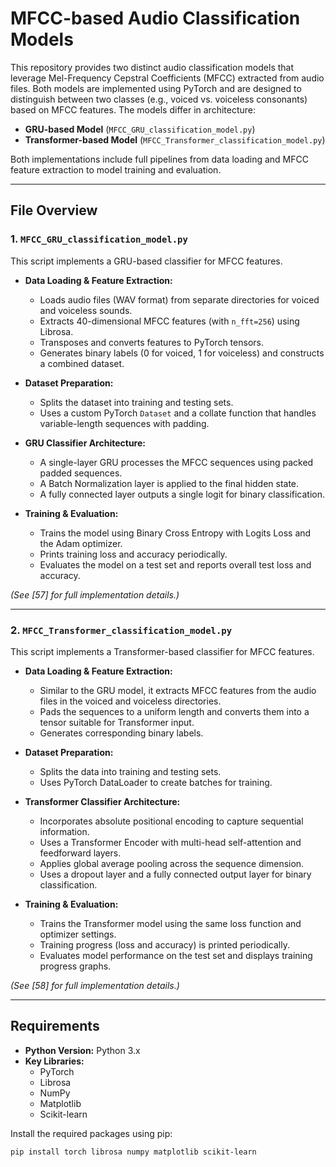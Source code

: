 # MFCC-based Audio Classification Models

This repository provides two distinct audio classification models that leverage Mel-Frequency Cepstral Coefficients (MFCC) extracted from audio files. Both models are implemented using PyTorch and are designed to distinguish between two classes (e.g., voiced vs. voiceless consonants) based on MFCC features. The models differ in architecture:

- **GRU-based Model** (`MFCC_GRU_classification_model.py`)
- **Transformer-based Model** (`MFCC_Transformer_classification_model.py`)

Both implementations include full pipelines from data loading and MFCC feature extraction to model training and evaluation.

---

## File Overview

### 1. `MFCC_GRU_classification_model.py`  
This script implements a GRU-based classifier for MFCC features.

- **Data Loading & Feature Extraction:**  
  - Loads audio files (WAV format) from separate directories for voiced and voiceless sounds.
  - Extracts 40-dimensional MFCC features (with `n_fft=256`) using Librosa.
  - Transposes and converts features to PyTorch tensors.
  - Generates binary labels (0 for voiced, 1 for voiceless) and constructs a combined dataset.

- **Dataset Preparation:**  
  - Splits the dataset into training and testing sets.
  - Uses a custom PyTorch `Dataset` and a collate function that handles variable-length sequences with padding.

- **GRU Classifier Architecture:**  
  - A single-layer GRU processes the MFCC sequences using packed padded sequences.
  - A Batch Normalization layer is applied to the final hidden state.
  - A fully connected layer outputs a single logit for binary classification.

- **Training & Evaluation:**  
  - Trains the model using Binary Cross Entropy with Logits Loss and the Adam optimizer.
  - Prints training loss and accuracy periodically.
  - Evaluates the model on a test set and reports overall test loss and accuracy.

*(See [57] for full implementation details.)*

---

### 2. `MFCC_Transformer_classification_model.py`  
This script implements a Transformer-based classifier for MFCC features.

- **Data Loading & Feature Extraction:**  
  - Similar to the GRU model, it extracts MFCC features from the audio files in the voiced and voiceless directories.
  - Pads the sequences to a uniform length and converts them into a tensor suitable for Transformer input.
  - Generates corresponding binary labels.

- **Dataset Preparation:**  
  - Splits the data into training and testing sets.
  - Uses PyTorch DataLoader to create batches for training.

- **Transformer Classifier Architecture:**  
  - Incorporates absolute positional encoding to capture sequential information.
  - Uses a Transformer Encoder with multi-head self-attention and feedforward layers.
  - Applies global average pooling across the sequence dimension.
  - Uses a dropout layer and a fully connected output layer for binary classification.

- **Training & Evaluation:**  
  - Trains the Transformer model using the same loss function and optimizer settings.
  - Training progress (loss and accuracy) is printed periodically.
  - Evaluates model performance on the test set and displays training progress graphs.

*(See [58] for full implementation details.)*

---

## Requirements

- **Python Version:** Python 3.x  
- **Key Libraries:**  
  - PyTorch  
  - Librosa  
  - NumPy  
  - Matplotlib  
  - Scikit-learn  

Install the required packages using pip:

```bash
pip install torch librosa numpy matplotlib scikit-learn
